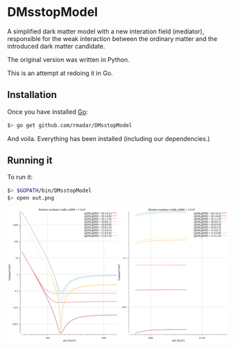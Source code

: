 # DMsstopModel

A simplified dark matter model with a new interation field (mediator), responsible for the weak interaction between the ordinary matter and the introduced dark matter candidate.

The original version was written in Python.

This is an attempt at redoing it in Go.

## Installation

Once you have installed [Go](https://golang.org/doc/install):

```sh
$> go get github.com/rmadar/DMsstopModel
```

And voila.
Everything has been installed (including our dependencies.)

## Running it

To run it:

```sh
$> $GOPATH/bin/DMsstopModel
$> open out.png
```

![TotalWidth](https://github.com/rmadar/DMsstopModel/raw/master/out.png)

